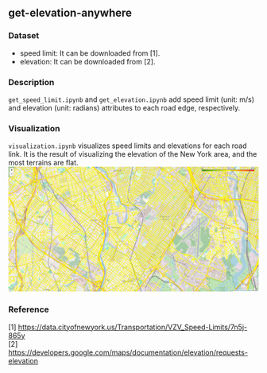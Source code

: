 ## get-elevation-anywhere

### Dataset
- speed limit: It can be downloaded from [1].
- elevation: It can be downloaded from [2].

### Description
`get_speed_limit.ipynb` and `get_elevation.ipynb` add speed limit (unit: m/s) and elevation (unit: radians) attributes to each road edge, respectively.

### Visualization
`visualization.ipynb` visualizes speed limits and elevations for each road link.
It is the result of visualizing the elevation of the New York area, and the most terrains are flat.
![ex_screenshot](./images/elevation_result.png)

### Reference
[1] https://data.cityofnewyork.us/Transportation/VZV_Speed-Limits/7n5j-865y  
[2] https://developers.google.com/maps/documentation/elevation/requests-elevation
